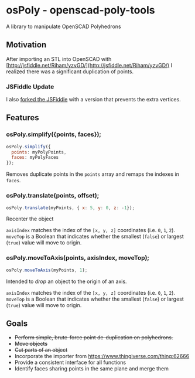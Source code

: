# osPoly - openscad-poly-tools
A library to manipulate OpenSCAD Polyhedrons

## Motivation
After importing an STL into OpenSCAD with [http://jsfiddle.net/Riham/yzvGD/](http://jsfiddle.net/Riham/yzvGD/) I realized there was a significant duplication of points.

### JSFiddle Update
I also [forked the JSFiddle](http://jsfiddle.net/_sir/yzvGD/595/) with a version that prevents the extra vertices.

## Features

### osPoly.simplify({points, faces});

```javascript
osPoly.simplify({
  points: myPolyPoints,
  faces: myPolyFaces
});

```

Removes duplicate points in the `points` array and remaps the indexes in `faces`.

### osPoly.translate(points, offset);

```javascript
osPoly.translate(myPoints, { x: 5, y: 0, z: -1});
```

Recenter the object 

`axisIndex` matches the index of the `[x, y, z]` coordinates (i.e. `0`, `1`, `2`).  
`moveTop` is a Boolean that indicates whether the smallest (`false`) or largest (`true`) value will move to origin.


### osPoly.moveToAxis(points, axisIndex, moveTop);

```javascript
osPoly.moveToAxis(myPoints, 1);
```

Intended to *drop* an object to the origin of an axis.

`axisIndex` matches the index of the `[x, y, z]` coordinates (i.e. `0`, `1`, `2`).  
`moveTop` is a Boolean that indicates whether the smallest (`false`) or largest (`true`) value will move to origin.


## Goals
* ~~Perform simple, brute-force point de-duplication on polyhedrons.~~
* ~~Move objects~~
* ~~Cut parts of an object~~
* Incorporate the importer from https://www.thingiverse.com/thing:62666
* Provide a consistent interface for all functions
* Identify faces sharing points in the same plane and merge them
